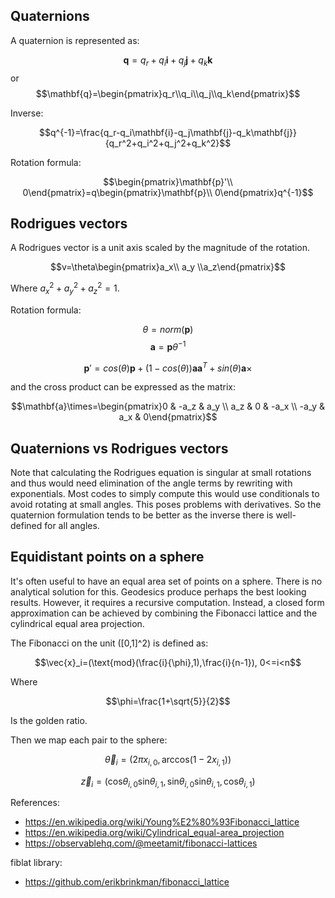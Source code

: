 ## Quaternions

A quaternion is represented as:

$$\mathbf{q}=q_r+q_i\mathbf{i}+q_j\mathbf{j}+q_k\mathbf{k}$$
or
$$\mathbf{q}=\begin{pmatrix}q_r\\q_i\\q_j\\q_k\end{pmatrix}$$

Inverse:

$$q^{-1}=\frac{q_r-q_i\mathbf{i}-q_j\mathbf{j}-q_k\mathbf{j}}{q_r^2+q_i^2+q_j^2+q_k^2}$$

Rotation formula:

$$\begin{pmatrix}\mathbf{p}'\\ 0\end{pmatrix}=q\begin{pmatrix}\mathbf{p}\\ 0\end{pmatrix}q^{-1}$$

## Rodrigues vectors

A Rodrigues vector is a unit axis scaled by the magnitude of the rotation.

$$v=\theta\begin{pmatrix}a_x\\ a_y \\a_z\end{pmatrix}$$

Where $a_x^2+a_y^2+a_z^2=1$.

Rotation formula:

$$\theta=norm(\mathbf{p})$$
$$\mathbf{a}=\mathbf{p}\theta^{-1}$$

$$\mathbf{p}'=cos(\theta)\mathbf{p}+(1-cos(\theta))\mathbf{a}\mathbf{a}^T+sin(\theta)\mathbf{a}\times$$

and the cross product can be expressed as the matrix:

$$\mathbf{a}\times=\begin{pmatrix}0 & -a_z & a_y \\ a_z & 0 & -a_x \\ -a_y & a_x & 0\end{pmatrix}$$

## Quaternions vs Rodrigues vectors

Note that calculating the Rodrigues equation is singular at small rotations and thus would need elimination of the angle terms by rewriting with exponentials. Most codes to simply compute this would use conditionals to avoid rotating at small angles. This poses problems with derivatives. So the quaternion formulation tends to be better as the inverse there is well-defined for all angles.

## Equidistant points on a sphere

It's often useful to have an equal area set of points on a sphere. There is no analytical solution for this. Geodesics produce perhaps the best looking results. However, it requires a recursive computation. Instead, a closed form approximation can be achieved by combining the Fibonacci lattice and the cylindrical equal area projection.

The Fibonacci on the unit ([0,1]^2) is defined as:

$$\vec{x}_i=(\text{mod}(\frac{i}{\phi},1),\frac{i}{n-1}), 0<=i<n$$

Where

$$\phi=\frac{1+\sqrt{5}}{2}$$

Is the golden ratio.

Then we map each pair to the sphere:

$$\vec{\theta}_i=(2\pi x_{i,0},\text{arccos}(1-2x_{i,1}))$$

$$\vec{z}_i=
(\text{cos}\theta_{i,0}\text{sin}\theta_{i,1},
\text{sin}\theta_{i,0}\text{sin}\theta_{i,1},
\text{cos}\theta_{i,1})$$

References:
- https://en.wikipedia.org/wiki/Young%E2%80%93Fibonacci_lattice
- https://en.wikipedia.org/wiki/Cylindrical_equal-area_projection
- https://observablehq.com/@meetamit/fibonacci-lattices

fiblat library:
- https://github.com/erikbrinkman/fibonacci_lattice
